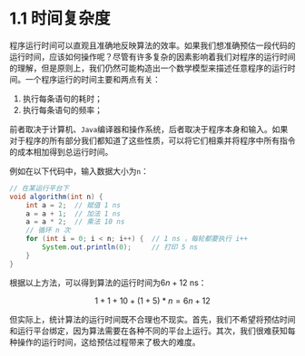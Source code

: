 # 1.1 时间复杂度

程序运行时间可以直观且准确地反映算法的效率。如果我们想准确预估一段代码的运行时间，应该如何操作呢？尽管有许多复杂的因素影响着我们对程序的运行时间的理解，但是原则上，我们仍然可能构造出一个数学模型来描述任意程序的运行时间。一个程序运行的时间主要和两点有关：

1. 执行每条语句的耗时；
2. 执行每条语句的频率；

前者取决于计算机、`Java`编译器和操作系统，后者取决于程序本身和输入。如果对于程序的所有部分我们都知道了这些性质，可以将它们相乘并将程序中所有指令的成本相加得到总运行时间。

例如在以下代码中，输入数据大小为`n`：

```java
// 在某运行平台下
void algorithm(int n) {
    int a = 2;  // 赋值 1 ns
    a = a + 1;  // 加法 1 ns
    a = a * 2;  // 乘法 10 ns
    // 循环 n 次
    for (int i = 0; i < n; i++) {  // 1 ns ，每轮都要执行 i++
        System.out.println(0);     // 打印 5 ns
    }
}
```

根据以上方法，可以得到算法的运行时间为$6n+12$ ns：

$$1+1+10+(1+5)*n=6n+12$$

但实际上，统计算法的运行时间既不合理也不现实。首先，我们不希望将预估时间和运行平台绑定，因为算法需要在各种不同的平台上运行。其次，我们很难获知每种操作的运行时间，这给预估过程带来了极大的难度。



